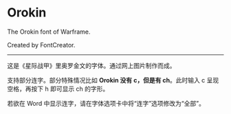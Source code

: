 # Orokin

The Orokin font of Warframe.

Created by FontCreator.

----
这是《星际战甲》里奥罗金文的字体。通过网上图片制作而成。

支持部分连字。部分特殊情况比如 **Orokin 没有 c，但是有 ch**。此时输入 c 呈现空格，再按下 h 即可显示 ch 的字形。

若欲在 Word 中显示连字，请在字体选项卡中将“连字”选项修改为“全部”。
